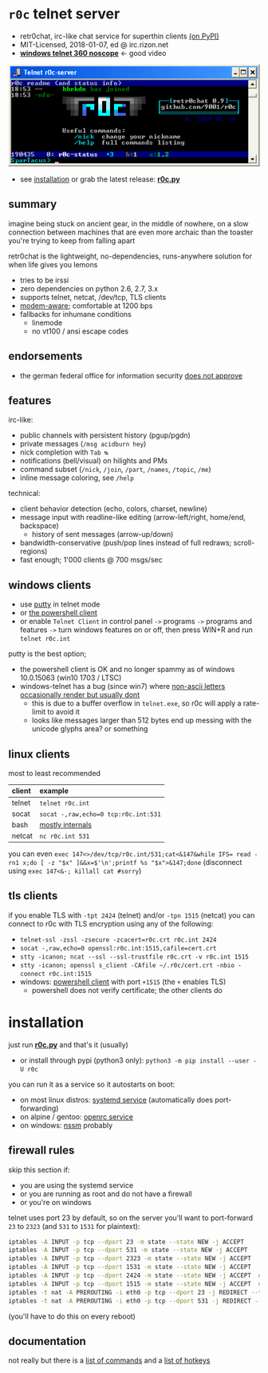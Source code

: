 # `r0c` telnet server

* retr0chat, irc-like chat service for superthin clients [(on PyPI)](https://pypi.org/project/r0c/)
* MIT-Licensed, 2018-01-07, ed @ irc.rizon.net
* **[windows telnet 360 noscope](https://ocv.me/r0c.webm)** <- good video

![screenshot of telnet connected to a r0c server](docs/r0c.png)

* see [installation](#installation) or grab the latest release: **[r0c.py](https://github.com/9001/r0c/releases/latest/download/r0c.py)**

## summary

imagine being stuck on ancient gear, in the middle of nowhere, on a slow connection between machines that are even more archaic than the toaster you're trying to keep from falling apart

retr0chat is the lightweight, no-dependencies, runs-anywhere solution for when life gives you lemons

* tries to be irssi
* zero dependencies on python 2.6, 2.7, 3.x
* supports telnet, netcat, /dev/tcp, TLS clients
* [modem-aware](https://ocv.me/r0c-2400.webm); comfortable at 1200 bps
* fallbacks for inhumane conditions
  * linemode
  * no vt100 / ansi escape codes

## endorsements

* the german federal office for information security [does not approve](https://ocv.me/stuff/r0c-bsi.png)

## features

irc-like:
* public channels with persistent history (pgup/pgdn)
* private messages (`/msg acidburn hey`)
* nick completion with `Tab ↹`
* notifications (bell/visual) on hilights and PMs
* command subset (`/nick`, `/join`, `/part`, `/names`, `/topic`, `/me`)
* inline message coloring, see `/help`

technical:
* client behavior detection (echo, colors, charset, newline)
* message input with readline-like editing (arrow-left/right, home/end, backspace)
  * history of sent messages (arrow-up/down)
* bandwidth-conservative (push/pop lines instead of full redraws; scroll-regions)
* fast enough; 1'000 clients @ 700 msgs/sec

## windows clients

* use [putty](https://the.earth.li/~sgtatham/putty/latest/w32/putty.exe) in telnet mode
* or [the powershell client](clients/powershell.ps1)
* or enable `Telnet Client` in control panel `->` programs `->` programs and features `->` turn windows features on or off, then press WIN+R and run `telnet r0c.int`

putty is the best option;
* the powershell client is OK and no longer spammy as of windows 10.0.15063 (win10 1703 / LTSC)
* windows-telnet has a bug (since win7) where [non-ascii letters occasionally render but usually dont](https://ocv.me/stuff/win10-telnet.webm)
  * this is due to a buffer overflow in `telnet.exe`, so r0c will apply a rate-limit to avoid it
  * looks like messages larger than 512 bytes end up messing with the unicode glyphs area? or something

## linux clients

most to least recommended

| client | example |
| :---   | :---    |
| telnet | `telnet r0c.int` |
| socat  | `socat -,raw,echo=0 tcp:r0c.int:531` |
| bash   | [mostly internals](clients/bash.sh) |
| netcat | `nc r0c.int 531` |

you can even `exec 147<>/dev/tcp/r0c.int/531;cat<&147&while IFS= read -rn1 x;do [ -z "$x" ]&&x=$'\n';printf %s "$x">&147;done` (disconnect using `exec 147<&-; killall cat #sorry`)

## tls clients

if you enable TLS with `-tpt 2424` (telnet) and/or `-tpn 1515` (netcat) you can connect to r0c with TLS encryption using any of the following:

* `telnet-ssl -zssl -zsecure -zcacert=r0c.crt r0c.int 2424`
* `socat -,raw,echo=0 openssl:r0c.int:1515,cafile=cert.crt`
* `stty -icanon; ncat --ssl --ssl-trustfile r0c.crt -v r0c.int 1515`
* `stty -icanon; openssl s_client -CAfile ~/.r0c/cert.crt -nbio -connect r0c.int:1515`
* windows: [powershell client](https://github.com/9001/r0c/blob/master/clients/powershell.ps1) with port `+1515` (the `+` enables TLS)
  * powershell does not verify certificate; the other clients do



# installation

just run **[r0c.py](https://github.com/9001/r0c/releases/latest/download/r0c.py)** and that's it (usually)

* or install through pypi (python3 only): `python3 -m pip install --user -U r0c`

you can run it as a service so it autostarts on boot:

* on most linux distros: [systemd service](docs/systemd/r0c.service) (automatically does port-forwarding)
* on alpine / gentoo: [openrc service](docs/openrc/r0c)
* on windows: [nssm](https://nssm.cc/) probably

## firewall rules

skip this section if:
* you are using the systemd service
* or you are running as root and do not have a firewall
* or you're on windows

telnet uses port 23 by default, so on the server you'll want to port-forward `23` to `2323` (and `531` to `1531` for plaintext):

```bash
iptables -A INPUT -p tcp --dport 23 -m state --state NEW -j ACCEPT
iptables -A INPUT -p tcp --dport 531 -m state --state NEW -j ACCEPT
iptables -A INPUT -p tcp --dport 2323 -m state --state NEW -j ACCEPT
iptables -A INPUT -p tcp --dport 1531 -m state --state NEW -j ACCEPT
iptables -A INPUT -p tcp --dport 2424 -m state --state NEW -j ACCEPT  # tls telnet
iptables -A INPUT -p tcp --dport 1515 -m state --state NEW -j ACCEPT  # tls netcat
iptables -t nat -A PREROUTING -i eth0 -p tcp --dport 23 -j REDIRECT --to-port 2323
iptables -t nat -A PREROUTING -i eth0 -p tcp --dport 531 -j REDIRECT --to-port 1531
```

(you'll have to do this on every reboot)

## documentation

not really but there is a [list of commands](docs/help-commands.md) and a [list of hotkeys](docs/help-hotkeys.md)
